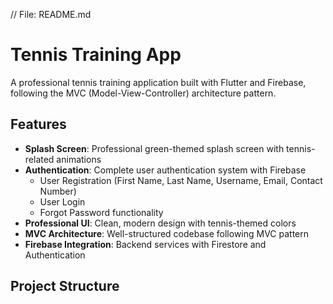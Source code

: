 // File: README.md
# Tennis Training App

A professional tennis training application built with Flutter and Firebase, following the MVC (Model-View-Controller) architecture pattern.

## Features

- **Splash Screen**: Professional green-themed splash screen with tennis-related animations
- **Authentication**: Complete user authentication system with Firebase
  - User Registration (First Name, Last Name, Username, Email, Contact Number)
  - User Login
  - Forgot Password functionality
- **Professional UI**: Clean, modern design with tennis-themed colors
- **MVC Architecture**: Well-structured codebase following MVC pattern
- **Firebase Integration**: Backend services with Firestore and Authentication

## Project Structure
